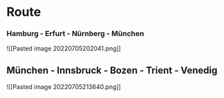 # Route
### Hamburg - Erfurt - Nürnberg - München
![[Pasted image 20220705202041.png]]

## München - Innsbruck - Bozen - Trient - Venedig
![[Pasted image 20220705213640.png]]